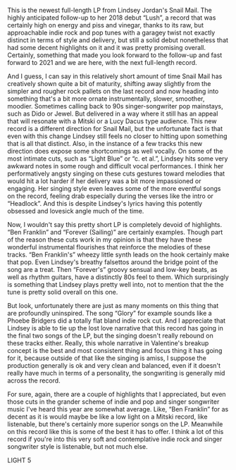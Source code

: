 This is the newest full-length LP from Lindsey Jordan's Snail Mail. The highly anticipated follow-up to her 2018 debut “Lush”, a record that was certainly high on energy and piss and vinegar, thanks to its raw, but approachable indie rock and pop tunes with a garagey twist not exactly distinct in terms of style and delivery, but still a solid debut nonetheless that had some decent highlights on it and it was pretty promising overall. Certainly, something that made you look forward to the follow-up and fast forward to 2021 and we are here, with the next full-length record.

And I guess, I can say in this relatively short amount of time Snail Mail has creatively shown quite a bit of maturity, shifting away slightly from the simpler and rougher rock pallets on the last record and now heading into something that's a bit more ornate instrumentally, slower, smoother, moodier. Sometimes calling back to 90s singer-songwriter pop mainstays, such as Dido or Jewel. But delivered in a way where it still has an appeal that will resonate with a Mitski or a Lucy Dacus type audience. This new record is a different direction for Snail Mail, but the unfortunate fact is that even with this change Lindsey still feels no closer to hitting upon something that is all that distinct. Also, in the instance of a few tracks this new direction does expose some shortcomings as well vocally. On some of the most intimate cuts, such as “Light Blue” or “c. et al.”, Lindsey hits some very awkward notes in some rough and difficult vocal performances. I think her performatively angsty singing on these cuts gestures toward melodies that would hit a lot harder if her delivery was a bit more impassioned or engaging. Her singing style even leaves some of the more eventful songs on the record, feeling drab especially during the verses like the intro or “Headlock”. And this is despite Lindsey's lyrics having this potently obsessed and lovesick angle much of the time.

Now, I wouldn't say this pretty short LP is completely devoid of highlights. “Ben Franklin” and “Forever (Sailing)” are certainly examples. Though part of the reason these cuts work in my opinion is that they have these wonderful instrumental flourishes that reinforce the melodies of these tracks. “Ben Franklin's” wheezy little synth leads on the hook certainly make that pop. Even Lindsey's breathy falsettos around the bridge point of the song are a treat. Then “Forever's” groovy sensual and low-key beats, as well as rhythm guitars, have a distinctly 80s feel to them. Which surprisingly is something that Lindsey plays pretty well into, not to mention that the the tune is pretty solid overall on this one.

But look, unfortunately there are just as many moments on this thing that are profoundly uninspired. The song “Glory” for example sounds like a Phoebe Bridgers did a totally flat bland indie rock cut. And I appreciate that Lindsey is able to tie up the lost love narrative that this record has going in the final two songs of the LP, but the singing doesn't really rebound on these tracks either. Really, this whole narrative in Valentine's breakup concept is the best and most consistent thing and focus thing it has going for it, because outside of that like the singing is amiss, I suppose the production generally is ok and very clean and balanced, even if it doesn't really have much in terms of a personality, the songwriting is generally mid across the record.

For sure, again, there are a couple of highlights that I appreciated, but even those cuts in the grander scheme of indie and pop and singer songwriter music I've heard this year are somewhat average. Like, “Ben Franklin” for as decent as it is would maybe be like a low light on a Mitski record, like listenable, but there's certainly more superior songs on the LP. Meanwhile on this record like this is some of the best it has to offer. I think a lot of this record if you're into this very soft and contemplative indie rock and singer songwriter style is listenable, but not much else.

LIGHT 5
